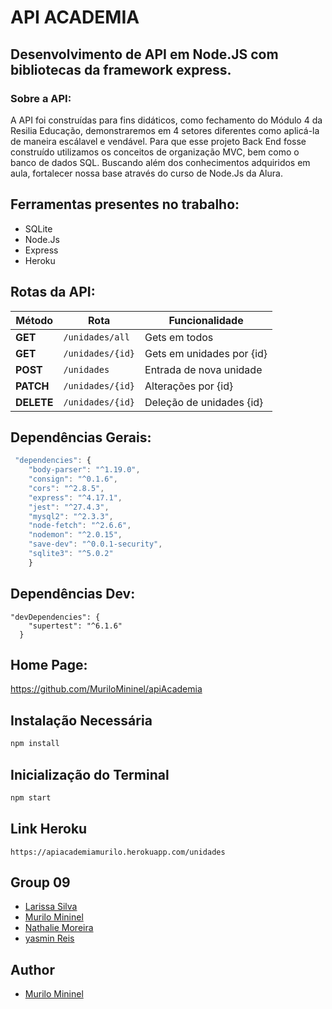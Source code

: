 # API ACADEMIA

## Desenvolvimento de API em Node.JS com bibliotecas da framework express. 

### Sobre a API:

A API foi construídas para fins didáticos, como fechamento do Módulo 4 da Resilia Educação, demonstraremos em 4 setores diferentes como aplicá-la de maneira escálavel e vendável. Para que esse projeto Back End fosse construído utilizamos os conceitos de organização MVC, bem como o banco de dados SQL. Buscando além dos conhecimentos adquiridos em aula, fortalecer nossa base através do curso de Node.Js da Alura.

## Ferramentas presentes no trabalho:

<!--ts-->
   * SQLite
   * Node.Js
   * Express
   * Heroku
   
   
## Rotas da API:

| Método | Rota | Funcionalidade |
| ------ | ----- | ----------- |
| **GET** | `/unidades/all` | Gets em todos|
| **GET** | `/unidades/{id}` | Gets em unidades por {id} |
| **POST** | `/unidades` | Entrada de nova unidade |
| **PATCH** | `/unidades/{id}` | Alterações por {id} |
| **DELETE** | `/unidades/{id}` | Deleção de unidades {id} |

## Dependências Gerais:
```js
 "dependencies": {
    "body-parser": "^1.19.0",
    "consign": "^0.1.6",
    "cors": "^2.8.5",
    "express": "^4.17.1",
    "jest": "^27.4.3",
    "mysql2": "^2.3.3",
    "node-fetch": "^2.6.6",
    "nodemon": "^2.0.15",
    "save-dev": "^0.0.1-security",
    "sqlite3": "^5.0.2"
    }
```

## Dependências Dev:

```
"devDependencies": {
    "supertest": "^6.1.6"
  }
  ```
  
  ## Home Page:
  
  https://github.com/MuriloMininel/apiAcademia
  
  ## Instalação Necessária
  
  ```bash
npm install
```

  ## Inicialização do Terminal
  
   ```bash
npm start
```

## Link Heroku
```
https://apiacademiamurilo.herokuapp.com/unidades
````

## Group 09

- [Larissa Silva](https://github.com/LariCostaSilva)
- [Murilo Mininel](https://github.com/MuriloMininel) 
- [Nathalie Moreira](https://github.com/NathalieMS) 
- [yasmin Reis](https://github.com/yasminreisk)

## Author

- [Murilo Mininel](https://github.com/MuriloMininel)
